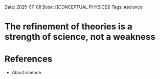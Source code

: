 Date: 2025-07-08
Book: [[CONCEPTUAL PHYSICS]]
Tags: #science 
# The refinement of theories is a strength of science, not a weakness



# References
- About science